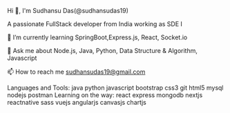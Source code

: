 Hi 👋, I'm Sudhansu Das(@sudhansudas19)

A passionate FullStack developer from India working as SDE I


🌱 I’m currently learning SpringBoot,Express.js, React, Socket.io

💬 Ask me about Node.js, Java, Python, Data Structure & Algorithm, Javascript

📫 How to reach me sudhansudas19@gmail.com

Languages and Tools:
java python javascript bootstrap css3 git html5 mysql nodejs postman 
Learning on the way:
react express mongodb nextjs reactnative sass vuejs
angularjs canvasjs chartjs


<!---
sudhansudas19/sudhansudas19 is a ✨ special ✨ repository because its `README.md` (this file) appears on your GitHub profile.
You can click the Preview link to take a look at your changes.
--->

